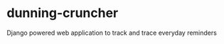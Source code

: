 dunning-cruncher
================

Django powered web application to track and trace everyday reminders
